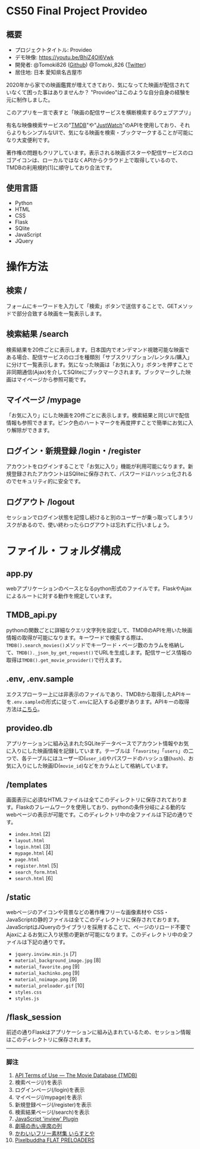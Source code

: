 # CS50 Final Project **Provideo**

## 概要
- プロジェクトタイトル: Provideo
- デモ映像: https://youtu.be/BhiZ4Ol6Vwk
- 開発者: @Tomoki826 ([Github](https://github.com/Tomoki826)) @Tomoki_826 ([Twitter](https://twitter.com/Tomoki_826))
- 居住地: 日本 愛知県名古屋市

2020年から家での映画鑑賞が増えてきており、気になってた映画が配信されていなくて困った事はありませんか？ "Provideo"はこのような自分自身の経験を元に制作しました。

このアプリを一言で表すと「映画の配信サービスを横断検索するウェブアプリ」

有名な映像検索サービスの"[TMDB](https://www.themoviedb.org/)"や"[JustWatch](https://www.justwatch.com/)"のAPIを使用しており、それらよりもシンプルなUIで、気になる映画を検索・ブックマークすることが可能になり大変便利です。

著作権の問題もクリアしています。表示される映画ポスターや配信サービスのロゴアイコンは、ローカルではなくAPIからクラウド上で取得しているので、TMDBの利用規約[1]に順守しており合法です。

## 使用言語
- Python
- HTML
- CSS
- Flask
- SQlite
- JavaScript
- JQuery

# **操作方法**

## 検索 /
フォームにキーワードを入力して「検索」ボタンで送信することで、GETメソッドで部分合致する映画を一覧表示します。

## 検索結果 /search
検索結果を20件ごとに表示します。日本国内でオンデマンド視聴可能な映画である場合、配信サービスのロゴを種類別「サブスクリプション/レンタル/購入」に分けて一覧表示します。気になった映画は「お気に入り」ボタンを押すことで非同期通信(Ajax)を介してSQliteにブックマークされます。ブックマークした映画はマイページから参照可能です。

## マイページ /mypage
「お気に入り」にした映画を20件ごとに表示します。検索結果と同じUIで配信情報も参照できます。ピンク色のハートマークを再度押すことで簡単にお気に入り解除ができます。

## ログイン・新規登録 /login・/register
アカウントをログインすることで「お気に入り」機能が利用可能になります。新規登録されたアカウントはSQliteに保存されて、パスワードはハッシュ化されるのでセキュリティ的に安全です。

## ログアウト /logout
セッションでログイン状態を記憶し続けると別のユーザーが乗っ取ってしまうリスクがあるので、使い終わったらログアウトは忘れずに行いましょう。

# **ファイル・フォルダ構成**

## app.py
webアプリケーションのベースとなるpython形式のファイルです。FlaskやAjaxによるルートに対する動作を規定しています。

## TMDB_api.py
pythonの関数ごとに詳細なクエリ文字列を設定して、TMDBのAPIを用いた映画情報の取得が可能になります。キーワードで検索する際は、`TMDB().search_movies()`メソッドでキーワード・ページ数のカラムを格納して、`TMDB()._json_by_get_request()`でURLを生成します。配信サービス情報の取得は`TMDB().get_movie_provider()`で行えます。

## .env, .env.sample
エクスプローラー上には非表示のファイルであり、TMDBから取得したAPIキーを`.env.sample`の形式に従って`.env`に記入する必要があります。APIキーの取得方法は[こちら](https://kb.synology.com/ja-jp/DSM/tutorial/How_to_apply_for_a_personal_API_key_to_get_video_info#:~:text=The%20Movie%20Database%20%E3%82%A6%E3%82%A7%E3%83%96%E3%82%B5%E3%82%A4%E3%83%88%E3%81%AB%E3%82%B5%E3%82%A4%E3%83%B3%E3%82%A4%E3%83%B3%E3%81%99%E3%82%8B%E3%81%8B%E3%80%81%E3%81%82%E3%82%8B%E3%81%84%E3%81%AF%E3%82%A2%E3%82%AB%E3%82%A6%E3%83%B3%E3%83%88%E3%82%92%E4%BD%9C%E6%88%90%E3%81%97%E3%81%A6%E3%81%8F%E3%81%A0%E3%81%95%E3%81%84%E3%80%82%20%E3%82%A2%E3%82%AB%E3%82%A6%E3%83%B3%E3%83%88%20%E3%82%A2%E3%82%A4%E3%82%B3%E3%83%B3%E3%81%AE%E4%B8%8B%E3%81%A7,%5B%E8%A8%AD%E5%AE%9A%5D%20%E3%82%92%E3%82%AF%E3%83%AA%E3%83%83%E3%82%AF%E3%81%97%E3%81%BE%E3%81%99%E3%80%82%20API%20%E3%83%9A%E3%83%BC%E3%82%B8%E3%81%A7%E3%80%81%20%5BAPI%20%E3%82%AD%E3%83%BC%E3%82%92%E3%83%AA%E3%82%AF%E3%82%A8%E3%82%B9%E3%83%88%5D%20%E3%82%92%E3%82%BB%E3%82%AF%E3%82%B7%E3%83%A7%E3%83%B3%E3%81%AE%E4%B8%8B%E3%81%A7%E3%83%AA%E3%83%B3%E3%82%AF%E3%82%92%E3%82%AF%E3%83%AA%E3%83%83%E3%82%AF%E3%81%97%E3%81%BE%E3%81%99%E3%80%82)。

## provideo.db
アプリケーションに組み込まれたSQLiteデータベースでアカウント情報やお気に入りにした映画情報を記録しています。テーブルは「`favorite`」「`users`」の二つで、各テーブルにはユーザーID(`user_id`)やパスワードのハッシュ値(`hash`)、お気に入りにした映画ID(`movie_id`)などをカラムとして格納しています。

## /templates
画面表示に必須なHTMLファイルは全てこのディレクトリに保存されております。Flaskのフレームワークを使用しており、pythonの条件分岐による動的なwebページの表示が可能です。このディレクトリ中の全ファイルは下記の通りです。
- `index.html` [2]
- `layout.html`
- `login.html` [3]
- `mypage.html` [4]
- `page.html`
- `register.html` [5]
- `search_form.html`
- `search.html` [6]

## /static
webページのアイコンや背景などの著作権フリーな画像素材や CSS・JavaScriptの静的ファイルは全てこのディレクトリに保存されております。JavaScriptはJQueryのライブラリを採用することで、ページのリロード不要でAjaxによるお気に入り状態の更新が可能になります。このディレクトリ中の全ファイルは下記の通りです。
- `jquery.inview.min.js` [7]
- `material_background_image.jpg` [8]
- `material_favorite.png` [9]
- `material_kachinko.png` [9]
- `material_noimage.png` [9]
- `material_preloader.gif` [10]
- `styles.css`
- `styles.js`

## /flask_session
前述の通りFlaskはアプリケーションに組み込まれているため、セッション情報はこのディレクトリに保存されます。

___

### 脚注

1. [API Terms of Use — The Movie Database (TMDB)](https://www.themoviedb.org/documentation/api/terms-of-use)
2. 検索ページ(/)を表示
3. ログインページ(/login)を表示
4. マイページ(/mypage)を表示
5. 新規登録ページ(/register)を表示
6. 検索結果ページ(/search)を表示
7. [JavaScript 'inview' Plugin](https://github.com/protonet/jquery.inview)
8. [劇場の赤い座席の列](https://jp.freepik.com/free-photo/rows-of-red-seats-in-a-theater_3532061.htm#query=cinema&position=11&from_view=keyword)
9. [かわいいフリー素材集 いらすとや](https://www.irasutoya.com/)
10. [Pixelbuddha FLAT PRELOADERS](https://pixelbuddha.net/animation/flat-preloaders)